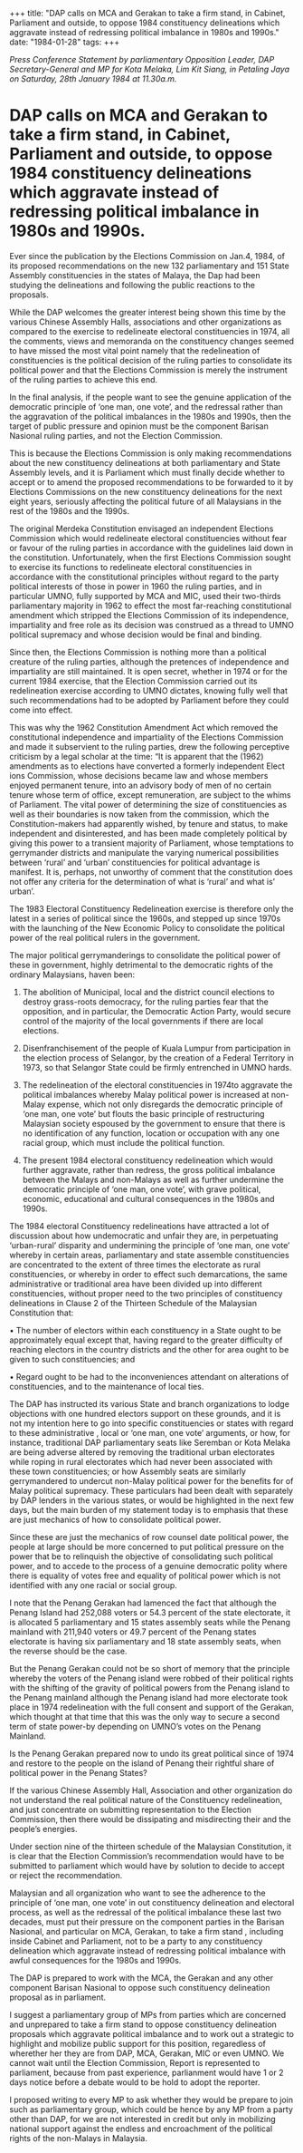+++ 
title: "DAP calls on MCA and Gerakan to take a firm stand, in Cabinet, Parliament and outside, to oppose 1984 constituency delineations which aggravate instead of redressing political imbalance in 1980s and 1990s."
date: "1984-01-28"
tags:
+++

_Press Conference Statement by parliamentary Opposition Leader, DAP Secretary-General and MP for Kota Melaka, Lim Kit Siang, in Petaling Jaya on Saturday, 28th January 1984 at 11.30a.m._

# DAP calls on MCA and Gerakan to take a firm stand, in Cabinet, Parliament and outside, to oppose 1984 constituency delineations which aggravate instead of redressing political imbalance in 1980s and 1990s.

Ever since the publication by the Elections Commission on Jan.4, 1984, of its proposed recommendations on the new 132 parliamentary and 151 State Assembly constituencies in the states of Malaya, the Dap had been studying the delineations and following the public reactions to the proposals.</u>

While the DAP welcomes the greater interest being shown this time by the various Chinese Assembly Halls, associations and other organizations as compared to the exercise to redelineate electoral constituencies in 1974, all the comments, views and memoranda on the constituency changes seemed to have missed the most vital point namely that the redelineation of constituencies is the political decision of the ruling parties to consolidate its political power and that the Elections Commission is merely the instrument of the ruling parties to achieve this end.

In the final analysis, if the people want to see the genuine application of the democratic principle of ‘one man, one vote’, and the redressal rather than the aggravation of the political imbalances in the 1980s and 1990s, then the target of public pressure and opinion must be the component Barisan Nasional ruling parties, and not the Election Commission.

This is because the Elections Commission is only making recommendations about the new constituency delineations at both parliamentary and State Assembly levels, and it is Parliament which must finally decide whether to accept or to amend the proposed recommendations to be forwarded to it by Elections Commissions on the new constituency delineations for the next eight years, seriously affecting the political future of all Malaysians in the rest of the 1980s and the 1990s.

The original Merdeka Constitution envisaged an independent Elections Commission which would redelineate electoral constituencies without fear or favour of the ruling parties in accordance with the guidelines laid down in the constitution. Unfortunately, when the first Elections Commission sought to exercise its functions to redelineate electoral constituencies in accordance with the constitutional principles without regard to the party political interests of those in power in 1960 the ruling parties, and in particular UMNO, fully supported by MCA and MIC, used their two-thirds parliamentary majority in 1962 to effect the most far-reaching constitutional amendment which stripped the Elections Commission of its independence, impartiality and free role as its decision was construed as a thread to UMNO political supremacy and whose  decision would be final and binding.

Since then, the Elections Commission is nothing more than a political creature of the ruling parties, although the pretences of independence and impartiality are still maintained. It is open secret, whether in 1974 or for the current 1984 exercise, that the Election Commission carried out its redelineation exercise according to UMNO dictates, knowing fully well that such recommendations had to be adopted by Parliament before they could come into effect.

This was why the 1962 Constitution Amendment Act which removed the constitutional independence and impartiality of the Elections Commission and made it subservient to the ruling parties, drew the following perceptive criticism by a legal scholar at the time:
“It is apparent that the (1962) amendments as to elections have converted a formerly independent Elect ions Commission, whose decisions became law and whose members enjoyed permanent tenure, into an advisory body of men of no certain tenure whose term of office, except remuneration, are subject to the whims of Parliament. The vital power of determining the size of constituencies as well as their boundaries is now taken from the commission, which the Constitution-makers had apparently wished, by tenure and status, to make independent and disinterested, and has been made completely political by giving this power to a transient majority of Parliament, whose temptations to gerrymander districts and manipulate the varying numerical possibilities between ‘rural’ and ‘urban’ constituencies for political advantage is manifest. It is, perhaps, not unworthy of comment that the constitution does not offer any criteria for the determination of what is ‘rural’ and what is’ urban’.

The 1983 Electoral Constituency Redelineation exercise is therefore only the latest in a series of political since the 1960s, and stepped up since 1970s with the launching of the New Economic Policy to consolidate the political power of the real political rulers in the government.

The major political gerrymanderings to consolidate the political power of these in government, highly detrimental to the democratic rights of the ordinary Malaysians, haven been:

1)	The abolition of Municipal, local and the district council elections to destroy grass-roots democracy, for the ruling parties fear that the opposition, and in particular, the Democratic Action Party, would secure control of the majority of the local governments if there are local elections.

2)	Disenfranchisement of the people of Kuala Lumpur from participation in the election process of Selangor, by the creation of a Federal Territory in 1973, so that Selangor State could be firmly entrenched in UMNO hards.

3)	The redelineation of the electoral constituencies in 1974to aggravate the political imbalances whereby  Malay political power is increased at non-Malay expense, which not only disregards the democratic principle of ‘one man, one vote’ but flouts the basic principle of restructuring Malaysian society espoused by the government to ensure that there is no identification of any function, location or occupation with any one racial group, which must include the political function.

4)	The present 1984 electoral  constituency redelineation which would further aggravate, rather than redress, the gross political imbalance between the Malays and non-Malays as well as further undermine the democratic principle of ‘one man, one vote’, with grave political, economic, educational and cultural consequences in the 1980s and 1990s.

The 1984 electoral Constituency redelineations have attracted a lot of discussion about how undemocratic and unfair they are, in perpetuating ‘urban-rural’ disparity and undermining the principle of ‘one man, one vote’ whereby in certain areas, parliamentary and state assemble constituencies are concentrated to the extent of three times the electorate as rural constituencies, or whereby in order to effect such demarcations, the same administrative or traditional area have been divided up into different constituencies, without proper need to the two principles of constituency delineations in Clause 2 of the Thirteen Schedule of the Malaysian Constitution that:

•	The number of electors within each constituency in a State ought to be approximately equal except that, having regard to the greater  difficulty of reaching electors in the country districts and the other for area ought to be given to such constituencies; and

•	Regard ought to be had to the inconveniences attendant on alterations of constituencies, and to the maintenance of local ties.

The DAP has instructed its various State and branch organizations to lodge objections with one hundred electors support on these grounds, and it is not my intention here to go into specific constituencies or states with regard to these administrative , local or ‘one man, one vote’ arguments, or how, for instance, traditional DAP parliamentary seats like Seremban or Kota Melaka are being adverse altered by removing the traditional urban electorates while roping in rural electorates which had never been associated with these town constituencies; or how Assembly seats are similarly gerrymandered to undercut non-Malay political power for the benefits for of Malay political supremacy. These particulars had been dealt with separately by DAP lenders in the various states, or would be highlighted in the next few days, but the main burden of my statement today is to emphasis that these are just mechanics of how to consolidate political power.

Since these are just the mechanics of row counsel date political power, the people at large should be more concerned to put political pressure on the power that be to relinquish the objective of consolidating such political power, and to accede to the process of a genuine democratic polity where there is equality of votes free and equality of political power which is not identified with any one racial or social group.

I note that the Penang Gerakan had lamenced the fact that although the Penang Island had 252,088 voters or 54.3 percent of the state electorate, it is allocated 5 parliamentary and 15 states assembly seats while the Penang mainland with 211,940 voters or 49.7 percent of the Penang states electorate is having six parliamentary and 18 state assembly seats, when the reverse should be the case.

But the Penang Gerakan could not be so short of memory that the principle whereby the voters of the Penang island were robbed of their political rights with the shifting of the gravity of political powers from the Penang island to the Penang mainland although the Penang island had more electorate took place in 1974 redelineation with the full consent and support of the Gerakan, which thought at that time that this was the only way to secure a second term of state power-by depending on UMNO’s votes on the Penang Mainland.

Is the Penang Gerakan prepared now to undo its great political since of 1974 and restore to the people on the island of Penang their rightful share of political power in the Penang States?

If the various Chinese Assembly Hall, Association and other organization do not understand the real political nature of the Constituency redelineation, and just concentrate on submitting representation to the Election Commission, then there would be dissipating and misdirecting their and the people’s energies.

Under section nine of the thirteen schedule of the Malaysian Constitution, it is clear that the Election Commission’s recommendation would have to be submitted to parliament which would have by solution to decide to accept or reject the recommendation.

Malaysian and all organization who want to see the adherence to the principle of ‘one man, one vote’ in out constituency delineation and electoral process, as well as the redressal  of the political imbalance these last two decades, must put their pressure on the component parties in the Barisan Nasional, and particular on MCA, Gerakan, to take a firm stand , including inside Cabinet and Parliament, not to be a party to any constituency delineation which aggravate instead of redressing political imbalance with awful consequences  for the 1980s and 1990s.

The DAP is prepared to work with the MCA, the Gerakan and any other component Barisan Nasional to oppose such constituency delineation proposal as in parliament.

I suggest a parliamentary group of MPs from parties which are concerned and unprepared to take a firm stand to oppose constituency delineation proposals which aggravate political imbalance and to work out a strategic to highlight and mobilize public support for this position, regaredless of wherether her they are from DAP, MCA, Gerakan, MIC or even UMNO. We cannot wait until the Election Commission, Report is represented to parliament, because from past experience, parlianment would have 1 or 2 days notice before a debate would to be hold to adopt the reporter.

I proposed writing to every MP to ask whether they would be prepare to join such as parliamentary group, which could be hence by any MP from a party other than DAP, for we are not interested in credit but only in mobilizing national support against the endless and encroachment of the political rights of the non-Malays in Malaysia.
 
